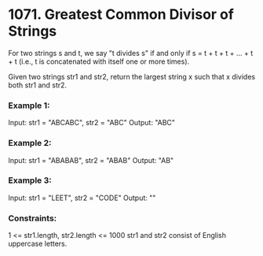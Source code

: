 # 1071. Greatest Common Divisor of Strings

For two strings s and t, we say "t divides s" if and only if s = t + t + t + ... + t + t (i.e., t is concatenated with itself one or more times).

Given two strings str1 and str2, return the largest string x such that x divides both str1 and str2.

 

### Example 1:

Input: str1 = "ABCABC", str2 = "ABC"
Output: "ABC"
### Example 2:

Input: str1 = "ABABAB", str2 = "ABAB"
Output: "AB"
### Example 3:

Input: str1 = "LEET", str2 = "CODE"
Output: ""
 

### Constraints:

1 <= str1.length, str2.length <= 1000
str1 and str2 consist of English uppercase letters.